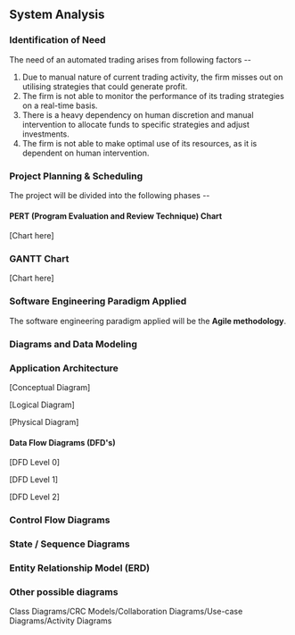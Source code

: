 ## System Analysis

### Identification of Need
The need of an automated trading arises from following factors --
1. Due to manual nature of current trading activity, the firm misses out on utilising strategies that could generate profit.
2. The firm is not able to monitor the performance of its trading strategies on a real-time basis.
3. There is a heavy dependency on human discretion and manual intervention to allocate funds to specific strategies and adjust investments.
4. The firm is not able to make optimal use of its resources, as it is dependent on human intervention.

### Project Planning & Scheduling
The project will be divided into the following phases --

#### PERT (Program Evaluation and Review Technique) Chart

[Chart here]

### GANTT Chart

[Chart here]

### Software Engineering Paradigm Applied
The software engineering paradigm applied will be the **Agile methodology**.

### Diagrams and Data Modeling

### Application Architecture

[Conceptual Diagram]

[Logical Diagram]

[Physical Diagram]

#### Data Flow Diagrams (DFD's)

[DFD Level 0]

[DFD Level 1]

[DFD Level 2]

### Control Flow Diagrams

### State / Sequence Diagrams

### Entity Relationship Model (ERD)

### Other possible diagrams
Class Diagrams/CRC Models/Collaboration
Diagrams/Use-case Diagrams/Activity Diagrams